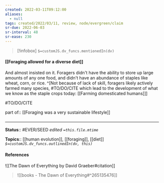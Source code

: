 ```yaml
---
created: 2022-03-11T09:12:00 
aliases:
  - null
tags: created/2022/03/11, review, node/evergreen/claim
sr-due: 2022-06-03
sr-interval: 48
sr-ease: 230
---
```

> [!infobox]
`$=customJS.dv_funcs.mentionedIn(dv)`

#### [[Foraging allowed for a diverse diet]] 

And almost insisted on it. Foragers didn't have the ability to store up large amounts of any one food, and didn't have an abundance of staples like wheat, corn, or rice.
^[Not because of lack of skill, foragers likely actively farmed many species, #TO/DO/CITE which lead to the development of what we know as the staple crops today: [[Farming domesticated humans]]]


#TO/DO/CITE 

part of:: [[Foraging was a very sustainable lifestyle]]
### <hr class="footnote"/>

**Status**:: #EVER/SEED 
*edited `=this.file.mtime`*

**Topics**:: [[human evolution]], [[foraging]], [[diet]]
*`$=customJS.dv_funcs.outlinedIn(dv, this)`*

#### References

![[The Dawn of Everything by David Graeber#citation]]

> ![[books - The Dawn of Everything#^265135476]]